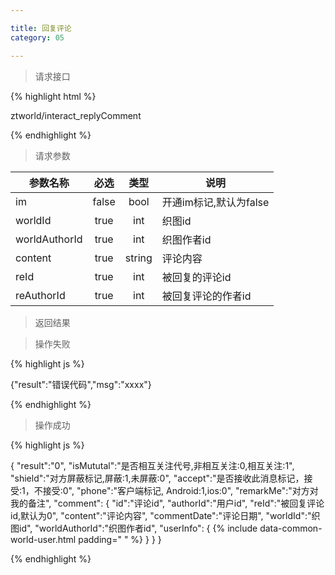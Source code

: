 ```yaml
---

title: 回复评论
category: 05

---
```


> 请求接口

{% highlight html %}

ztworld/interact_replyComment

{% endhighlight %}

> 请求参数

|参数名称			|必选		|类型		|说明									
|-------------------|:---------:|:---------:|--------------------------------------------
|im					|false		|bool		|开通im标记,默认为false
|worldId			|true		|int		|织图id
|worldAuthorId		|true		|int		|织图作者id
|content			|true		|string		|评论内容
|reId				|true		|int		|被回复的评论id
|reAuthorId			|true		|int		|被回复评论的作者id

> 返回结果

> 操作失败

{% highlight js %}

{"result":"错误代码","msg":"xxxx"}

{% endhighlight %}

> 操作成功

{% highlight js %}

{
	"result":"0", 
	"isMututal":"是否相互关注代号,非相互关注:0,相互关注:1",		
	"shield":"对方屏蔽标记,屏蔽:1,未屏蔽:0",
	"accept":"是否接收此消息标记，接受:1，不接受:0",
	"phone":"客户端标记, Android:1,ios:0",
	"remarkMe":"对方对我的备注",
	"comment":
	{
		"id":"评论id",
		"authorId":"用户id",
		"reId":"被回复评论id,默认为0",
		"content":"评论内容",
		"commentDate":"评论日期",
		"worldId":"织图id",
		"worldAuthorId":"织图作者id",
		"userInfo":
		{
			{% include data-common-world-user.html padding="			" %}
		}
	}
}

{% endhighlight %}

